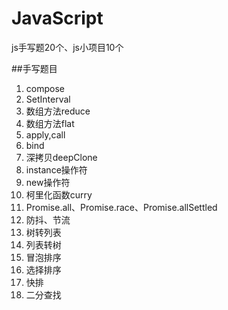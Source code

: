 # JavaScript
js手写题20个、js小项目10个

##手写题目
1. compose
2. SetInterval
3. 数组方法reduce
4. 数组方法flat
5. apply,call
6. bind
7. 深拷贝deepClone
8. instance操作符
9. new操作符
10. 柯里化函数curry
11. Promise.all、Promise.race、Promise.allSettled
12. 防抖、节流
13. 树转列表
14. 列表转树
15. 冒泡排序
16. 选择排序
17. 快排
18. 二分查找

